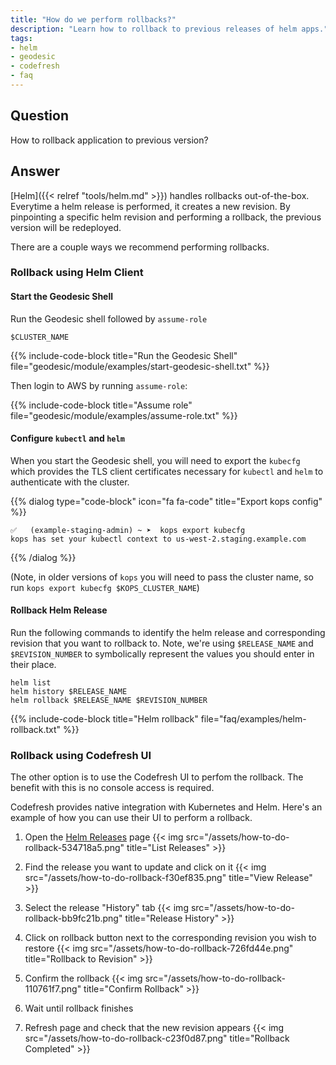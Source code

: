 ```yaml
---
title: "How do we perform rollbacks?"
description: "Learn how to rollback to previous releases of helm apps."
tags:
- helm
- geodesic
- codefresh
- faq
---
```


## Question

How to rollback application to previous version?

## Answer

[Helm]({{< relref "tools/helm.md" >}}) handles rollbacks out-of-the-box. Everytime a helm release is performed, it creates a new revision. By pinpointing a specific helm revision and performing a rollback, the previous version will be redeployed.

There are a couple ways we recommend performing rollbacks.

### Rollback using Helm Client

####  Start the Geodesic Shell

Run the Geodesic shell followed by `assume-role`
```shell
$CLUSTER_NAME
```

{{% include-code-block title="Run the Geodesic Shell" file="geodesic/module/examples/start-geodesic-shell.txt" %}}

Then login to AWS by running `assume-role`:

{{% include-code-block title="Assume role" file="geodesic/module/examples/assume-role.txt" %}}

#### Configure `kubectl` and `helm`

When you start the Geodesic shell, you will need to export the `kubecfg` which provides the TLS client certificates necessary for `kubectl` and `helm` to authenticate with the cluster.

{{% dialog type="code-block" icon="fa fa-code" title="Export kops config" %}}
```
✅   (example-staging-admin) ~ ➤  kops export kubecfg
kops has set your kubectl context to us-west-2.staging.example.com
```
{{% /dialog %}}

(Note, in older versions of `kops` you will need to pass the cluster name, so run `kops export kubecfg $KOPS_CLUSTER_NAME`)

#### Rollback Helm Release

Run the following commands to identify the helm release and corresponding revision that you want to rollback to. Note, we're using `$RELEASE_NAME` and `$REVISION_NUMBER` to symbolically represent the values you should enter in their place.

```
helm list
helm history $RELEASE_NAME
helm rollback $RELEASE_NAME $REVISION_NUMBER
```

{{% include-code-block title="Helm rollback" file="faq/examples/helm-rollback.txt" %}}

### Rollback using Codefresh UI

The other option is to use the Codefresh UI to perfom the rollback. The benefit with this is no console access is required.

Codefresh provides native integration
with Kubernetes and Helm. Here's an example of how you can use their UI to perform a rollback.

1. Open the [Helm Releases](https://g.codefresh.io/helm/releases/releases/) page
{{< img src="/assets/how-to-do-rollback-534718a5.png" title="List Releases" >}}

2. Find the release you want to update and click on it
{{< img src="/assets/how-to-do-rollback-f30ef835.png" title="View Release" >}}

3. Select the release "History" tab
{{< img src="/assets/how-to-do-rollback-bb9fc21b.png" title="Release History" >}}

4. Click on rollback button next to the corresponding revision you wish to restore
{{< img src="/assets/how-to-do-rollback-726fd44e.png" title="Rollback to Revision" >}}

5. Confirm the rollback
{{< img src="/assets/how-to-do-rollback-110761f7.png" title="Confirm Rollback" >}}

6. Wait until rollback finishes

7. Refresh page and check that the new revision appears
{{< img src="/assets/how-to-do-rollback-c23f0d87.png" title="Rollback Completed" >}}
